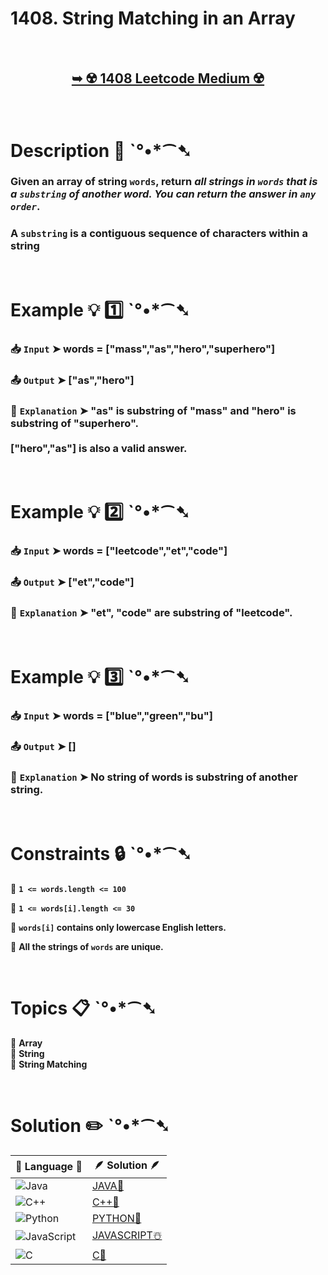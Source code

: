 # 1408. String Matching in an Array

</br>

<h2 align="center"> 

<a href="https://leetcode.com/problems/string-matching-in-an-array/description/?envType=daily-question&envId=2025-01-07"><strong>➥ ☢️ 1408 Leetcode Medium ☢️ </strong></a>
</h2>

</br>

# Description 📜 ˋ°•*⁀➷

### Given an array of string `words`, return *all strings in `words` that is a `substring` of another word. You can return the answer in `any order`*.

### A `substring` is a contiguous sequence of characters within a string

</br>

# Example 💡 1️⃣ ˋ°•*⁀➷

  ### 📥 `Input`  ➤ words = ["mass","as","hero","superhero"]

  ### 📤 `Output`  ➤ ["as","hero"]

  ### 🔦 `Explanation`  ➤ "as" is substring of "mass" and "hero" is substring of "superhero".</br> </br> ["hero","as"] is also a valid answer.

</br>

# Example 💡 2️⃣ ˋ°•*⁀➷

  ### 📥 `Input` ➤ words = ["leetcode","et","code"]

  ### 📤 `Output`  ➤ ["et","code"]

  ### 🔦 `Explanation` ➤ "et", "code" are substring of "leetcode".

</br>

# Example 💡 3️⃣ ˋ°•*⁀➷

  ### 📥 `Input` ➤ words = ["blue","green","bu"]

  ### 📤 `Output`  ➤ []

  ### 🔦 `Explanation`  ➤ No string of words is substring of another string.

</br>

# Constraints 🔒 ˋ°•*⁀➷

🔹 **`1 <= words.length <= 100`** </br>

🔹 **`1 <= words[i].length <= 30`** </br>

🔹 **`words[i]` contains only lowercase English letters.** </br>

🔹 **All the strings of `words` are unique.** </br>

</br>

# Topics 📋 ˋ°•*⁀➷

🔸 **Array**  </br>
🔸 **String**  </br>
🔸 **String Matching**  </br>

</br>

# Solution ✏️ ˋ°•*⁀➷

| 📒 Language 📒  | 🪶 Solution 🪶 |
| ------------- | ------------- |
|  ![Java](https://img.shields.io/badge/java-%23ED8B00.svg?style=for-the-badge&logo=openjdk&logoColor=white)  | [JAVA🍁]() |
|  ![C++](https://img.shields.io/badge/c++-%2300599C.svg?style=for-the-badge&logo=c%2B%2B&logoColor=white)  | [C++🎲]()  |
|  ![Python](https://img.shields.io/badge/python-3670A0?style=for-the-badge&logo=python&logoColor=ffdd54)    | [PYTHON🍰]() |
| ![JavaScript](https://img.shields.io/badge/javascript-%23323330.svg?style=for-the-badge&logo=javascript&logoColor=%23F7DF1E)   | [JAVASCRIPT☃️]() |
|   ![C](https://img.shields.io/badge/c-%2300599C.svg?style=for-the-badge&logo=c&logoColor=white)   | [C💖]()  |

